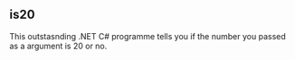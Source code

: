 ## is20
This outstasnding .NET C# programme tells you if the number you passed as a argument is 20 or no.
